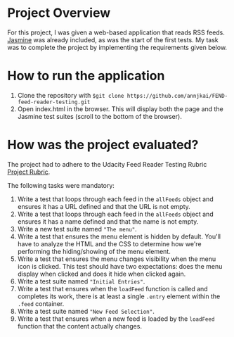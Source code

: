 # Project Overview

For this project, I was given a web-based application that reads RSS feeds. [Jasmine](http://jasmine.github.io/) was already included, as was the start of the first tests. My task was to complete the project by implementing the requirements given below.

# How to run the application

1. Clone the repository with `$git clone https://github.com/annjkai/FEND-feed-reader-testing.git`
2. Open index.html in the browser. This will display both the page and the Jasmine test suites (scroll to the bottom of the browser).

# How was the project evaluated?

The project had to adhere to the Udacity Feed Reader Testing Rubric [Project Rubric](https://review.udacity.com/#!/projects/3442558598/rubric).

The following tasks were mandatory:

1. Write a test that loops through each feed in the `allFeeds` object and ensures it has a URL defined and that the URL is not empty.
2. Write a test that loops through each feed in the `allFeeds` object and ensures it has a name defined and that the name is not empty.
3. Write a new test suite named `"The menu"`.
4. Write a test that ensures the menu element is hidden by default. You'll have to analyze the HTML and the CSS to determine how we're performing the hiding/showing of the menu element.
5. Write a test that ensures the menu changes visibility when the menu icon is clicked. This test should have two expectations: does the menu display when clicked and does it hide when clicked again.
6. Write a test suite named `"Initial Entries"`.
7. Write a test that ensures when the `loadFeed` function is called and completes its work, there is at least a single `.entry` element within the `.feed` container.
8. Write a test suite named `"New Feed Selection"`.
9. Write a test that ensures when a new feed is loaded by the `loadFeed` function that the content actually changes.
